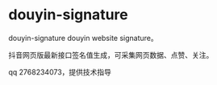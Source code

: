 # douyin-signature

douyin-signature
douyin website signature。

抖音网页版最新接口签名值生成，可采集网页数据、点赞、关注。

qq 2768234073，提供技术指导
